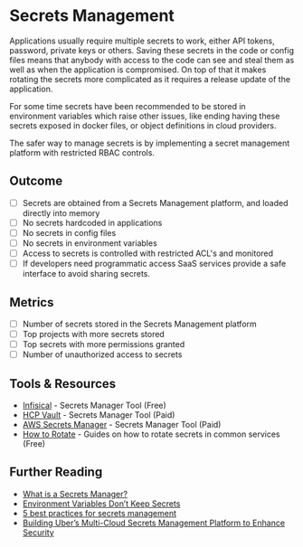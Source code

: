 # Secrets Management

Applications usually require multiple secrets to work, either API tokens, password, private keys or others. Saving these secrets in the code or config files means that anybody with access to the code can see and steal them as well as when the application is compromised. On top of that it makes rotating the secrets more complicated as it requires a release update of the application.

For some time secrets have been recommended to be stored in environment variables which raise other issues, like ending having these secrets exposed in docker files, or object definitions in cloud providers.

The safer way to manage secrets is by implementing a secret management platform with restricted RBAC controls.

## Outcome

- [ ] Secrets are obtained from a Secrets Management platform, and loaded directly into memory
- [ ] No secrets hardcoded in applications
- [ ] No secrets in config files
- [ ] No secrets in environment variables
- [ ] Access to secrets is controlled with restricted ACL's and monitored
- [ ] If developers need programmatic access SaaS services provide a safe interface to avoid sharing secrets.

## Metrics

- [ ] Number of secrets stored in the Secrets Management platform
- [ ] Top projects with more secrets stored
- [ ] Top secrets with more permissions granted
- [ ] Number of unauthorized access to secrets

## Tools & Resources

- [Infisical](https://github.com/Infisical/infisical) - Secrets Manager Tool (Free)
- [HCP Vault](https://www.hashicorp.com/products/vault) - Secrets Manager Tool (Paid)
- [AWS Secrets Manager](https://aws.amazon.com/secrets-manager/) - Secrets Manager Tool (Paid)
- [How to Rotate](https://howtorotate.com/) - Guides on how to rotate secrets in common services (Free)

## Further Reading

- [What is a Secrets Manager?](https://www.doppler.com/blog/what-is-a-secrets-manager)
- [Environment Variables Don’t Keep Secrets](https://developer.cyberark.com/blog/environment-variables-dont-keep-secrets-best-practices-for-plugging-application-credential-leaks/)
- [5 best practices for secrets management](https://www.hashicorp.com/resources/5-best-practices-for-secrets-management)
- [Building Uber’s Multi-Cloud Secrets Management Platform to Enhance Security](https://www.uber.com/en-AU/blog/building-ubers-multi-cloud-secrets-management-platform/)
